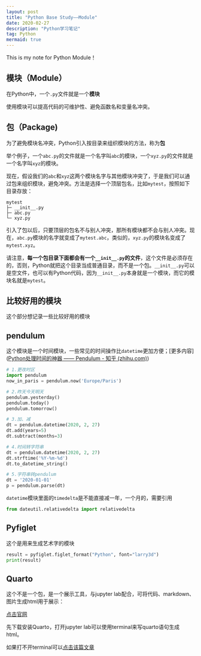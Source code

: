 ```yaml
---
layout: post
title: "Python Base Study——Module"
date: 2020-02-27
description: "Python学习笔记"
tag: Python
mermaid: true
---
```


This is my note for Python Module！

## 模块（Module）

在Python中，一个`.py`文件就是一个**模块**

使用模块可以提高代码的可维护性、避免函数名和变量名冲突。

## 包（Package)

为了避免模块名冲突，Python引入按目录来组织模块的方法，称为**包**

举个例子，一个`abc.py`的文件就是一个名字叫`abc`的模块，一个`xyz.py`的文件就是一个名字叫`xyz`的模块。

现在，假设我们的`abc`和`xyz`这两个模块名字与其他模块冲突了，于是我们可以通过包来组织模块，避免冲突。方法是选择一个顶层包名，比如`mytest`，按照如下目录存放：

```
mytest
├─ __init__.py
├─ abc.py
└─ xyz.py
```

引入了包以后，只要顶层的包名不与别人冲突，那所有模块都不会与别人冲突。现在，`abc.py`模块的名字就变成了`mytest.abc`，类似的，`xyz.py`的模块名变成了`mytest.xyz`。

请注意，**每一个包目录下面都会有一个`__init__.py`的文件**，这个文件是必须存在的，否则，Python就把这个目录当成普通目录，而不是一个包。`__init__.py`可以是空文件，也可以有Python代码，因为`__init__.py`本身就是一个模块，而它的模块名就是`mytest`。

## 比较好用的模块

这个部分想记录一些比较好用的模块

## pendulum

这个模块是一个时间模块，一些常见的时间操作比`datetime`更加方便；[更多内容]([Python处理时间的神器 —— Pendulum - 知乎 (zhihu.com)](https://zhuanlan.zhihu.com/p/420561184))

```python
# 1.更改时区
import pendulum
now_in_paris = pendulum.now('Europe/Paris')

# 2.昨天今天明天
pendulum.yesterday()
pendulum.today()
pendulum.tomorrow()

# 3.加、减
dt = pendulum.datetime(2020, 2, 27)
dt.add(years=5)
dt.subtract(months=3)

# 4.时间转字符串
dt = pendulum.datetime(2020, 2, 27)
dt.strftime('%Y-%m-%d')
dt.to_datetime_string()

# 5.字符串转pendulum
dt = '2020-01-01'
p = pendulum.parse(dt)
```

`datetime`模块里面的`timedelta`是不能直接减一年，一个月的，需要引用

```python
from dateutil.relativedelta import relativedelta
```

## Pyfiglet

这个是用来生成艺术字的模块

```python
result = pyfiglet.figlet_format("Python", font="larry3d")
print(result)
```

## Quarto

这个不是一个包，是一个展示工具，与jupyter lab配合，可将代码、markdown、图片生成html用于展示：

[点击官网](https://quarto.org/docs/get-started/hello/jupyter.html)

先下载安装Quarto，打开jupyter lab可以使用terminal来写quarto语句生成html。

如果打不开terminal可以[点击该篇文章](https://blog.csdn.net/qq_39567427/article/details/113520095)